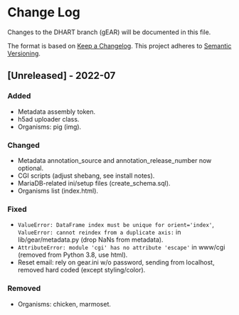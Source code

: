 # Change Log

Changes to the DHART branch (gEAR) will be documented in this file.

The format is based on [Keep a Changelog](http://keepachangelog.com/).
This project adheres to [Semantic Versioning](http://semver.org/).

## [Unreleased] - 2022-07

### Added
- Metadata assembly token.
- h5ad uploader class.
- Organisms: pig (img).

### Changed
- Metadata annotation_source and annotation_release_number now optional.
- CGI scripts (adjust shebang, see install notes).
- MariaDB-related ini/setup files (create_schema.sql).
- Organisms list (index.html).

### Fixed
- `ValueError: DataFrame index must be unique for orient='index'`, `ValueError: cannot reindex from a duplicate axis:` in lib/gear/metadata.py (drop NaNs from metadata).
- `AttributeError: module 'cgi' has no attribute 'escape'` in www/cgi (removed from Python 3.8, use html).
- Reset email: rely on gear.ini w/o password, sending from localhost, removed hard coded (except styling/color).

### Removed
- Organisms: chicken, marmoset.
